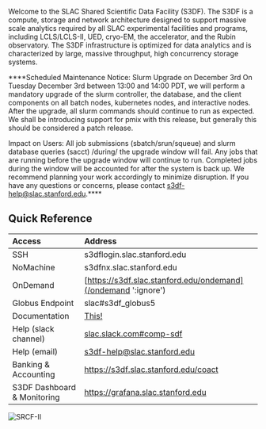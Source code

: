 Welcome to the SLAC Shared Scientific Data Facility (S3DF). The S3DF
is a compute, storage and network architecture designed to support
massive scale analytics required by all SLAC experimental facilities
and programs, including LCLS/LCLS-II, UED, cryo-EM, the accelerator,
and the Rubin observatory. The S3DF infrastructure is optimized for
data analytics and is characterized by large, massive throughput, high
concurrency storage systems.

****Scheduled Maintenance Notice: Slurm Upgrade on December 3rd
On Tuesday December 3rd between 13:00 and 14:00 PDT, we will perform a mandatory upgrade of the slurm controller, the database, and the client components on all batch nodes, kubernetes nodes, and interactive nodes. After the upgrade, all slurm commands should continue to run as expected. We shall be introducing support for pmix with this release, but generally this should be considered a patch release.

Impact on Users: All job submissions (sbatch/srun/squeue) and slurm database queries (sacct) /during/ the upgrade window will fail. Any jobs that are running before the upgrade window will continue to run. Completed jobs during the window will be accounted for after the system is back up.
We recommend planning your work accordingly to minimize disruption. If you have any questions or concerns, please contact s3df-help@slac.stanford.edu.****


## Quick Reference

| Access 	| Address | 
| :--- | :--- |
| SSH 	|  s3dflogin.slac.stanford.edu|
| NoMachine |  s3dfnx.slac.stanford.edu|
| OnDemand 	| [https://s3df.slac.stanford.edu/ondemand](/ondemand ':ignore') |	
| Globus Endpoint 	| slac#s3df_globus5|
| Documentation | [This!](/ ':ignore')|
| Help (slack channel) | [slac.slack.com#comp-sdf](https://app.slack.com/client/T1X4J8FJ8/C01965DTG91)|
| Help (email) | s3df-help@slac.stanford.edu|
| Banking & Accounting | https://s3df.slac.stanford.edu/coact|
| S3DF Dashboard & Monitoring | https://grafana.slac.stanford.edu|


![SRCF-II](assets/srcf-ii.png)
